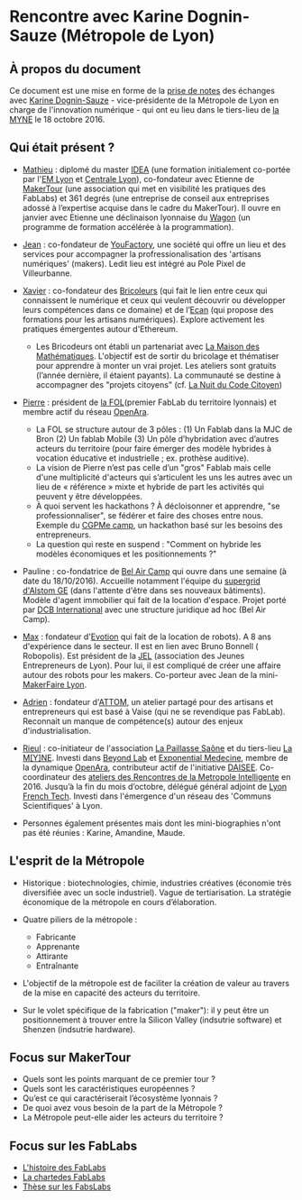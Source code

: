 # Rencontre avec Karine Dognin-Sauze (Métropole de Lyon)

## À propos du document

Ce document est une mise en forme de la [prise de notes][38] des échanges avec [Karine Dognin-Sauze](https://www.linkedin.com/in/karine-dognin-30980820) - vice-présidente de la Métropole de Lyon en charge de l'innovation numérique - qui ont eu lieu dans le tiers-lieu de [la MYNE](http://lamyne.org) le 18 octobre 2016.

## Qui était présent ?

* [Mathieu][1] : diplomé du master [IDEA][2] (une formation initialement co-portée par l'[EM Lyon][3] et [Centrale Lyon][4]), co-fondateur avec Etienne de [MakerTour][5] (une association qui met en visibilité les pratiques des FabLabs) et 361 degrés (une entreprise de conseil aux entreprises adossé à l’expertise acquise dans le cadre du MakerTour). Il ouvre en janvier avec Etienne une déclinaison lyonnaise du [Wagon][6] (un programme de formation accélérée à la programmation).

* [Jean][7] : co-fondateur de [YouFactory][8], une société qui offre un lieu et des services pour accompagner la profressionalisation des 'artisans numériques' (makers). Ledit lieu est intégré au Pole Pixel de Villeurbanne. 

* [Xavier][9] : co-fondateur des [Bricoleurs][10] (qui fait le lien entre ceux qui connaissent le numérique et ceux qui veulent découvrir ou développer leurs compétences dans ce domaine) et de l’[Ecan][11] (qui propose des formations pour les artisans numériques). Explore activement les pratiques émergentes autour d'Ethereum. 

	* Les Bricodeurs ont établi un partenariat avec [La Maison des Mathématiques][12]. L'objectif est de sortir du bricolage et thématiser pour apprendre à monter un vrai projet. Les ateliers sont gratuits (l’année dernière, il étaient payants). La communauté se destine à accompagner des "projets citoyens" (cf. [La Nuit du Code Citoyen](https://codecitoyen.github.io))

* [Pierre][13] : président de [la FOL][14](premier FabLab du territoire lyonnais) et membre actif du réseau [OpenAra][15]. 

	* La FOL se structure autour de 3 pôles : (1) Un Fablab dans la MJC de Bron (2) Un fablab Mobile (3) Un pôle d’hybridation avec d’autres acteurs du territoire (pour faire émerger des modèle hybrides à vocation éducative et industrielle ; ex. prothèse auditive).
	* La vision de  Pierre n’est pas celle d’un "gros" Fablab mais celle d'une multiplicité d'acteurs qui s’articulent les uns les autres avec un lieu de « référence » mixte et hybride de part les activités qui peuvent y être développées.
	* À quoi servent les hackathons ? À décloisonner et apprendre, "se professionnaliser", se fédérer et faire des choses entre nous. Exemple du [CGPMe camp][16], un hackathon basé sur les besoins des entrepreneurs.
	* La question qui reste en suspend : "Comment on hybride les modèles économiques et les positionnements ?"

* Pauline : co-fondatrice de [Bel Air Camp][17] qui ouvre dans une semaine (à date du 18/10/2016). Accueille notamment l'équipe du [supergrid d'Alstom GE][18] (dans l'attente d'être dans ses nouveaux bâtiments). Modèle d'agent immobilier qui fait de la location d'espace. Projet porté par [DCB International][19] avec une structure juridique ad hoc (Bel Air Camp). 

* [Max][20] : fondateur d'[Evotion][21] qui fait de la location de robots). A 8 ans d'expérience dans le secteur. Il est en lien avec Bruno Bonnell ( Robopolis). Est président de la [JEL][22] (association des Jeunes Entrepreneurs de Lyon). Pour lui, il est compliqué de créer une affaire autour des robots pour les makers. Co-porteur avec Jean de la mini-[MakerFaire Lyon][23].

* [Adrien][24] : fondateur d'[ATTOM][25], un atelier partagé pour des artisans et entrepreneurs qui est basé à Vaise (qui ne se revendique pas FabLab). Reconnait un manque de compétence(s) autour des enjeux d'industrialisation.

* [Rieul][26] : co-initiateur de l'association [La Paillasse Saône][27] et du tiers-lieu [La M[Y]NE][28]. Investi dans [Beyond Lab][29] et [Exponential Medecine][30], membre de la dynamique [OpenAra][31], contributeur actif de l'initiative [DAISEE][32]. Co-coordinateur des [ateliers des Rencontres de la Metropole Intelligente][33] en 2016. Jusqu’à la fin du mois d’octobre, délégué général adjoint de [Lyon French Tech][34]. Investi dans l'émergence d'un réseau des 'Communs Scientifiques' à Lyon.

* Personnes également présentes mais dont les mini-biographies n'ont pas été réunies : Karine, Amandine, Maude.

## L'esprit de la Métropole

* Historique : biotechnologies, chimie, industries créatives (économie très diversifiée avec un socle industriel). Vague de tertiarisation. La stratégie économique de la métropole en cours d’élaboration.  

* Quatre piliers de la métropole : 
	* Fabricante
	* Apprenante 
	* Attirante
	* Entraînante 

* L'objectif de la métropole est de faciliter la création de valeur au travers de la mise en capacité des acteurs du territoire.

* Sur le volet spécifique de la fabrication ("maker"): il y peut être un positionnement à trouver entre la Silicon Valley (indsutrie software) et Shenzen (indsutrie hardware).

## Focus sur MakerTour

* Quels sont les points marquant de ce premier tour ? 
* Quels sont les caractéristiques européennes ?
* Qu’est ce qui caractériserait l’écosystème lyonnais ? 
* De quoi avez vous besoin de la part de la Métropole ? 
* La Métropole peut-elle aider les acteurs du territoire ? 

## Focus sur les FabLabs

* [L'histoire des FabLabs][35]
* [La chartedes FabLabs][36]
* [Thèse sur les FabsLabs][37]

[1]:	https://fr.linkedin.com/in/mathieugeiler
[2]:	http://masters.em-lyon.com/fr/Programme-I.D.E.A
[3]:	http://www.em-lyon.com/fr/
[4]:	http://www.ec-lyon.fr/
[5]:	http://www.makertour.fr
[6]:	ttps://www.lewagon.com/fr
[7]:	https://fr.linkedin.com/in/nelsonjean
[8]:	http://youfactory.co
[9]:	https://www.linkedin.com/in/lavayssiere/fr
[10]:	http://lesbricodeurs.fr/
[11]:	http://ecan.fr
[12]:	http://math.univ-lyon1.fr/mmi/
[13]:	https://fr.linkedin.com/in/pierre-aumont-lyon
[14]:	http://www.fablab-lyon.fr/
[15]:	https://openara.org/
[16]:	http://camp.cgpme-rhone.org/
[17]:	http://www.belaircamp.org/
[18]:	http://www.supergrid-institute.com/fr/partenaires
[19]:	http://www.dcbinternational.com/
[20]:	https://twitter.com/Maxximuus
[21]:	http://www.evotion.com/fr/
[22]:	http://ajel-lyon.org/2016/
[23]:	http://www.makerfairelyon.com/
[24]:	https://fr.linkedin.com/in/lemardeley-adrien-4a577421
[25]:	http://www.attom.eu/
[26]:	https://fr.linkedin.com/in/rieultecher
[27]:	http://lapaillassaone.strikingly.com
[28]:	http://lamyne.netlify.com/
[29]:	http://beyond-lab.org
[30]:	http://www.exponentialmed.eu
[31]:	https://openara.org/
[32]:	https://hackaday.io/project/10879-internets-of-energy-call-me-daisee
[33]:	http://www.economie.grandlyon.com/actualites/rencontres-de-la-metropole-intelligente-2016-grand-succes-et-belles-perspectives-1994.html
[34]:	http://www.lyonfrenchtech.com/
[35]:	http://www.knowtex.com/blog/stop-1-le-premier-fab-lab-du-monde/
[36]:	http://fab.cba.mit.edu/about/charter/
[37]:	http://www.camillebosque.com/these
[38]:	https://annuel.framapad.org/p/RencontreMakersLyon
